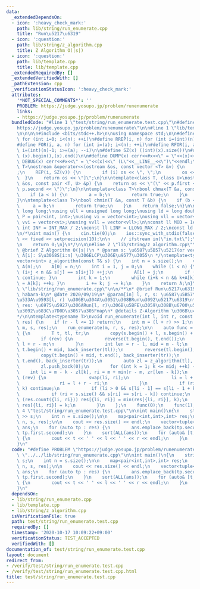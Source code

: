 ```yaml
---
data:
  _extendedDependsOn:
  - icon: ':heavy_check_mark:'
    path: lib/string/run_enumerate.cpp
    title: "Run\u5217\u6319"
  - icon: ':question:'
    path: lib/string/z_algorithm.cpp
    title: Z Algorithm O(|s|)
  - icon: ':question:'
    path: lib/template.cpp
    title: lib/template.cpp
  _extendedRequiredBy: []
  _extendedVerifiedWith: []
  _pathExtension: cpp
  _verificationStatusIcon: ':heavy_check_mark:'
  attributes:
    '*NOT_SPECIAL_COMMENTS*': ''
    PROBLEM: https://judge.yosupo.jp/problem/runenumerate
    links:
    - https://judge.yosupo.jp/problem/runenumerate
  bundledCode: "#line 1 \"test/string/run_enumerate.test.cpp\"\n#define PROBLEM \"\
    https://judge.yosupo.jp/problem/runenumerate\"\n\n#line 1 \"lib/template.cpp\"\
    \n\n\n\n#include <bits/stdc++.h>\n\nusing namespace std;\n\n#define REP(i, n)\
    \ for (int i=0; i<(n); ++i)\n#define RREP(i, n) for (int i=(int)(n)-1; i>=0; --i)\n\
    #define FOR(i, a, n) for (int i=(a); i<(n); ++i)\n#define RFOR(i, a, n) for (int\
    \ i=(int)(n)-1; i>=(a); --i)\n\n#define SZ(x) ((int)(x).size())\n#define ALL(x)\
    \ (x).begin(),(x).end()\n\n#define DUMP(x) cerr<<#x<<\" = \"<<(x)<<endl\n#define\
    \ DEBUG(x) cerr<<#x<<\" = \"<<(x)<<\" (L\"<<__LINE__<<\")\"<<endl;\n\ntemplate<class\
    \ T>\nostream &operator<<(ostream &os, const vector <T> &v) {\n    os << \"[\"\
    ;\n    REP(i, SZ(v)) {\n        if (i) os << \", \";\n        os << v[i];\n  \
    \  }\n    return os << \"]\";\n}\n\ntemplate<class T, class U>\nostream &operator<<(ostream\
    \ &os, const pair <T, U> &p) {\n    return os << \"(\" << p.first << \" \" <<\
    \ p.second << \")\";\n}\n\ntemplate<class T>\nbool chmax(T &a, const T &b) {\n\
    \    if (a < b) {\n        a = b;\n        return true;\n    }\n    return false;\n\
    }\n\ntemplate<class T>\nbool chmin(T &a, const T &b) {\n    if (b < a) {\n   \
    \     a = b;\n        return true;\n    }\n    return false;\n}\n\nusing ll =\
    \ long long;\nusing ull = unsigned long long;\nusing ld = long double;\nusing\
    \ P = pair<int, int>;\nusing vi = vector<int>;\nusing vll = vector<ll>;\nusing\
    \ vvi = vector<vi>;\nusing vvll = vector<vll>;\n\nconst ll MOD = 1e9 + 7;\nconst\
    \ int INF = INT_MAX / 2;\nconst ll LINF = LLONG_MAX / 2;\nconst ld eps = 1e-9;\n\
    \n/*\nint main() {\n    cin.tie(0);\n    ios::sync_with_stdio(false);\n    cout\
    \ << fixed << setprecision(10);\n\n    // ifstream in(\"in.txt\");\n    // cin.rdbuf(in.rdbuf());\n\
    \n    return 0;\n}\n*/\n\n\n#line 2 \"lib/string/z_algorithm.cpp\"\n\n/**\n *\
    \ @brief Z Algorithm O(|s|)\n * @param s: \u6587\u5B57\u5217(or vector)\n * @return\
    \ A[i]: S\u3068S[i:n] \u306ELCP\u306E\u9577\u3055\n */\ntemplate<typename T>\n\
    vector<int> z_algorithm(const T& s) {\n    int n = s.size();\n    vector<int>\
    \ A(n);\n    A[0] = n;\n    int i = 1, j = 0;\n    while (i < n) {\n        while\
    \ (i+j < n && s[j] == s[i+j]) ++j;\n        A[i] = j;\n        if (j == 0) { ++i;\
    \ continue; }\n        int k = 1;\n        while (i+k < n && k+A[k] < j) { A[i+k]\
    \ = A[k]; ++k; }\n        i += k; j -= k;\n    }\n    return A;\n}\n\n#line 3\
    \ \"lib/string/run_enumerate.cpp\"\n\n/**\n* @brief Run\u5217\u6319\n* @maintainer\
    \ habara-k\n* @date 2020/09/19\n* @param[in] l, r, s: \u6587\u5B57\u5217(or vector)s\u306E\
    \u533A\u9593[l, r) \u306B\u304A\u3051\u308BRun\u3092\u5217\u6319\n* @param[out]\
    \ res: \u6975\u5927\u306ARun[l, r)\u306B\u5BFE\u3059\u308B\u6700\u5C0F\u5468\u671F\
    \u3092\u683C\u7D0D\u3057\u305Fmap\n* @details Z-Algorithm \u306B\u4F9D\u5B58\n\
    */\n\ntemplate<typename T>\nvoid run_enumerate(int l, int r, const T& s, map<pair<int,int>,int>&\
    \ res) {\n    if (r - l <= 1) return;\n    int m = (l + r) >> 1;\n    run_enumerate(l,\
    \ m, s, res);\n    run_enumerate(m, r, s, res);\n\n    auto func = [&](bool rev)\
    \ {\n        T t, tl, tr;\n        copy(s.begin() + l, s.begin() + r, back_inserter(t));\n\
    \        if (rev) {\n            reverse(t.begin(), t.end());\n            m =\
    \ l + r - m;\n        }\n        int len = r - l, mid = m - l;\n        copy(t.begin(),\
    \ t.begin() + mid, back_inserter(tl));\n        reverse(tl.begin(), tl.end());\n\
    \        copy(t.begin() + mid, t.end(), back_inserter(tr));\n        copy(t.begin(),\
    \ t.end(), back_inserter(tr));\n        auto zl = z_algorithm(tl), zr = z_algorithm(tr);\n\
    \        zl.push_back(0);\n        for (int k = 1; k <= mid; ++k) {\n        \
    \    int li = m - k - zl[k], ri = m + min(r - m, zr[len - k]);\n            if\
    \ (rev) {\n                swap(li, ri);\n                li = l + r - li;\n \
    \               ri = l + r - ri;\n            }\n            if (ri - li < 2 *\
    \ k) continue;\n            if (li > 0 && s[li - 1] == s[li - 1 + k]) continue;\n\
    \            if (ri < s.size() && s[ri] == s[ri - k]) continue;\n            if\
    \ (res.count({li, ri})) res[{li, ri}] = min(res[{li, ri}], k);\n            else\
    \ res[{li, ri}] = k;\n        }\n    };\n    func(0);\n    func(1);\n}\n\n#line\
    \ 4 \"test/string/run_enumerate.test.cpp\"\n\nint main()\n{\n    string s; cin\
    \ >> s;\n    int n = s.size();\n\n    map<pair<int,int>,int> res;\n    run_enumerate(0,\
    \ n, s, res);\n\n    cout << res.size() << endl;\n    vector<tuple<int,int,int>>\
    \ ans;\n    for (auto tp : res) {\n        ans.emplace_back(tp.second, tp.first.first,\
    \ tp.first.second);\n    }\n    sort(ALL(ans));\n    for (auto& [t, l, r] : ans)\
    \ {\n        cout << t << ' ' << l << ' ' << r << endl;\n    }\n    return 0;\n\
    }\n"
  code: "#define PROBLEM \"https://judge.yosupo.jp/problem/runenumerate\"\n\n#include\
    \ \"../../lib/string/run_enumerate.cpp\"\n\nint main()\n{\n    string s; cin >>\
    \ s;\n    int n = s.size();\n\n    map<pair<int,int>,int> res;\n    run_enumerate(0,\
    \ n, s, res);\n\n    cout << res.size() << endl;\n    vector<tuple<int,int,int>>\
    \ ans;\n    for (auto tp : res) {\n        ans.emplace_back(tp.second, tp.first.first,\
    \ tp.first.second);\n    }\n    sort(ALL(ans));\n    for (auto& [t, l, r] : ans)\
    \ {\n        cout << t << ' ' << l << ' ' << r << endl;\n    }\n    return 0;\n\
    }\n"
  dependsOn:
  - lib/string/run_enumerate.cpp
  - lib/template.cpp
  - lib/string/z_algorithm.cpp
  isVerificationFile: true
  path: test/string/run_enumerate.test.cpp
  requiredBy: []
  timestamp: '2020-10-17 10:09:22+09:00'
  verificationStatus: TEST_ACCEPTED
  verifiedWith: []
documentation_of: test/string/run_enumerate.test.cpp
layout: document
redirect_from:
- /verify/test/string/run_enumerate.test.cpp
- /verify/test/string/run_enumerate.test.cpp.html
title: test/string/run_enumerate.test.cpp
---
```

